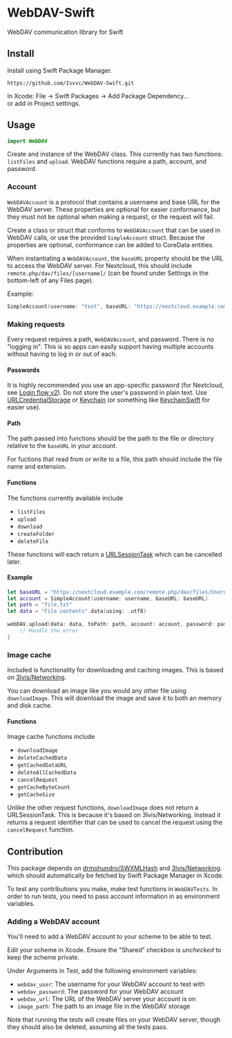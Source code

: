 # WebDAV-Swift

WebDAV communication library for Swift

## Install

Install using Swift Package Manager.

```
https://github.com/Isvvc/WebDAV-Swift.git
```

In Xcode: File -> Swift Packages -> Add Package Dependency...  
or add in Project settings.

## Usage

```swift
import WebDAV
```

Create and instance of the WebDAV class.
This currently has two functions: `listFiles` and `upload`.
WebDAV functions require a path, account, and password.

### Account

`WebDAVAccount` is a protocol that contains a username and base URL for the WebDAV server.
These properties are optional for easier conformance,
but they must not be optional when making a request, or the request will fail.

Create a class or struct that conforms to `WebDAVAccount` that can be used in WebDAV calls,
or use the provided `SimpleAccount` struct.
Because the properties are optional, conformance can be added to CoreData entities.

When instantiating a `WebDAVAccount`, the `baseURL` property should be the URL to access the WebDAV server.
For Nextcloud, this should include `remote.php/dav/files/[username]/`
(can be found under Settings in the bottom-left of any Files page).

Example:

```swift
SimpleAccount(username: "test", baseURL: "https://nextcloud.example.com/remote.php/dav/files/test/")
```

### Making requests

Every request requires a path, `WebDAVAccount`, and password. There is no "logging in".
This is so apps can easily support having multiple accounts without having to log in or out of each.

#### Passwords

It is highly recommended you use an app-specific password (for Nextcloud, see [Login flow v2](https://docs.nextcloud.com/server/latest/developer_manual/client_apis/LoginFlow/index.html#login-flow-v2)).
Do not store the user's password in plain text.
Use [URLCredentialStorage](https://developer.apple.com/documentation/foundation/urlcredentialstorage) or [Keychain](https://developer.apple.com/documentation/security/keychain_services) (or something like [KeychainSwift](https://github.com/evgenyneu/keychain-swift) for easier use).

#### Path

The path passed into functions should be the path to the file or directory relative to the `baseURL` in your account.

For fuctions that read from or write to a file, this path should include the file name and extension.

#### Functions

The functions currently available include

+ `listFiles`
+ `upload`
+ `download`
+ `createFolder`
+ `deleteFile`

These functions will each return a [URLSessionTask](https://developer.apple.com/documentation/foundation/urlsessiontask) which can be cancelled later.

#### Example

```swift
let baseURL = "https://nextcloud.example.com/remote.php/dav/files/Username/"
let account = SimpleAccount(username: username, baseURL: baseURL)
let path = "file.txt"
let data = "File contents".data(using: .utf8)
        
webDAV.upload(data: data, toPath: path, account: account, password: password) { error in
    // Handle the error
}
```

### Image cache

Included is functionality for downloading and caching images.
This is based on [3lvis/Networking](https://github.com/3lvis/Networking).

You can download an image like you would any other file using `downloadImage`.
This will download the image and save it to both an memory and disk cache.

#### Functions

Image cache functions include

+ `downloadImage`
+ `deleteCachedData`
+ `getCachedDataURL`
+ `deleteAllCachedData`
+ `cancelRequest`
+ `getCacheByteCount`
+ `getCacheSize`

Unlike the other request functions, `downloadImage` does not return a URLSessionTask.
This is because it's based on 3lvis/Networking.
Instead it returns a request identifier that can be used to cancel the request using the `cancelRequest` function.

## Contribution

This package depends on [drmohundro/SWXMLHash](https://github.com/drmohundro/SWXMLHash)
and [3lvis/Networking](https://github.com/3lvis/Networking).
which should automatically be fetched by Swift Package Manager in Xcode.

To test any contributions you make, make test functions in `WebDAVTests`.
In order to run tests, you need to pass account information in as environment variables.

### Adding a WebDAV account

You'll need to add a WebDAV account to your scheme to be able to test.

Edit your scheme in Xcode. Ensure the "Shared" checkbox is _unchecked_ to keep the scheme private.

Under Arguments in Test, add the following environment variables:

+ `webdav_user`: The username for your WebDAV account to test with
+ `webdav_password`: The password for your WebDAV account
+ `webdav_url`: The URL of the WebDAV server your account is on
+ `image_path`: The path to an image file in the WebDAV storage

Note that running the tests will create files on your WebDAV server, though they should also be deleted, assuming all the tests pass.
